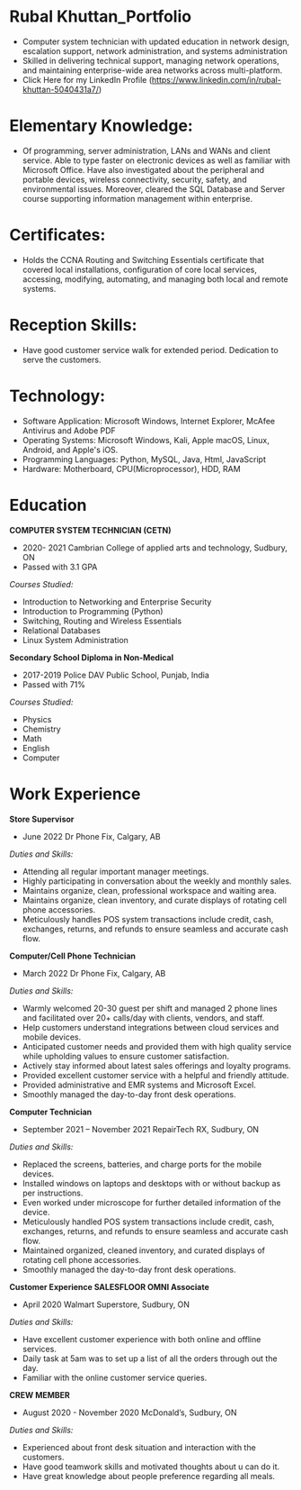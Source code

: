 # Rubal Khuttan_Portfolio
* Computer system technician with updated education in network design, escalation support, network administration, and systems administration
* Skilled in delivering technical support, managing network operations, and maintaining enterprise-wide area networks across multi-platform.
* Click Here for my LinkedIn Profile (https://www.linkedin.com/in/rubal-khuttan-5040431a7/)

# Elementary Knowledge:
* Of programming, server administration, LANs and WANs and client service. Able to type faster on electronic devices as well as familiar with Microsoft Office. Have also investigated about the peripheral and portable devices, wireless connectivity, security, safety, and environmental issues. Moreover, cleared the SQL Database and Server course supporting information management within enterprise.

# Certificates: 
* Holds the CCNA Routing and Switching Essentials certificate that covered local installations, configuration of core local services, accessing, modifying, automating, and managing both local and remote systems.

# Reception Skills: 
* Have good customer service walk for extended period. Dedication to serve the customers.

# Technology:
* Software Application:  Microsoft Windows, Internet Explorer, McAfee Antivirus and Adobe PDF
* Operating Systems:    Microsoft Windows, Kali, Apple macOS, Linux, Android, and Apple's iOS.	
* Programming Languages:  Python, MySQL, Java, Html, JavaScript
* Hardware: Motherboard, CPU(Microprocessor), HDD, RAM
                                
# Education
**COMPUTER SYSTEM TECHNICIAN (CETN)**
* 2020- 2021	Cambrian College of applied arts and technology, Sudbury, ON
* Passed with 3.1 GPA 

*Courses Studied:*
* Introduction to Networking and Enterprise Security
* Introduction to Programming (Python)
* Switching, Routing and Wireless Essentials
* Relational Databases
* Linux System Administration

**Secondary School Diploma in Non-Medical**  
* 2017-2019      Police DAV Public School, Punjab, India
* Passed with 71%

*Courses Studied:*
* Physics
*	Chemistry
*	Math
*	English
*	Computer

# Work Experience
**Store Supervisor**
* June 2022                                                       Dr Phone Fix, Calgary, AB

*Duties and Skills:*
*	Attending all regular important manager meetings.
*	Highly participating in conversation about the weekly and monthly sales.
*	Maintains organize, clean, professional workspace and waiting area.
*	Maintains organize, clean inventory, and curate displays of rotating cell phone accessories.
*	Meticulously handles POS system transactions include credit, cash, exchanges, returns, and refunds to ensure seamless and accurate cash flow.

**Computer/Cell Phone Technician**
* March 2022                                                    Dr Phone Fix, Calgary, AB

*Duties and Skills:*
*	Warmly welcomed 20-30 guest per shift and managed 2 phone lines and facilitated over 20+ calls/day with clients, vendors, and staff.
*	Help customers understand integrations between cloud services and mobile devices.
*	Anticipated customer needs and provided them with high quality service while upholding values to ensure customer satisfaction. 
*	Actively stay informed about latest sales offerings and loyalty programs.
*	Provided excellent customer service with a helpful and friendly attitude.
*	Provided administrative and EMR systems and Microsoft Excel.
*	Smoothly managed the day-to-day front desk operations.

**Computer Technician**
* September 2021 – November 2021               RepairTech RX, Sudbury, ON

*Duties and Skills:*
*	Replaced the screens, batteries, and charge ports for the mobile devices.
*	Installed windows on laptops and desktops with or without backup as per instructions.
*	Even worked under microscope for further detailed information of the device.
*	Meticulously handled POS system transactions include credit, cash, exchanges, returns, and refunds to ensure seamless and accurate cash flow.
*	Maintained organized, cleaned inventory, and curated displays of rotating cell phone accessories.
*	Smoothly managed the day-to-day front desk operations.


**Customer Experience SALESFLOOR OMNI Associate**
* April 2020                                            Walmart Superstore, Sudbury, ON 

*Duties and Skills:*
*	Have excellent customer experience with both online and offline services.
*	Daily task at 5am was to set up a list of all the orders through out the day.
*	Familiar with the online customer service queries.
 
**CREW MEMBER**
* August 2020 - November 2020                    McDonald’s, Sudbury, ON

*Duties and Skills:*
*	Experienced about front desk situation and interaction with the customers. 
* Have good teamwork skills and motivated thoughts about u can do it. 
*	Have great knowledge about people preference regarding all meals.
